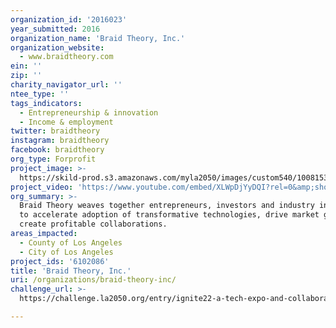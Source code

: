 ```yaml
---
organization_id: '2016023'
year_submitted: 2016
organization_name: 'Braid Theory, Inc.'
organization_website:
  - www.braidtheory.com
ein: ''
zip: ''
charity_navigator_url: ''
ntee_type: ''
tags_indicators:
  - Entrepreneurship & innovation
  - Income & employment
twitter: braidtheory
instagram: braidtheory
facebook: braidtheory
org_type: Forprofit
project_image: >-
  https://skild-prod.s3.amazonaws.com/myla2050/images/custom540/1008153355741-team91.jpg
project_video: 'https://www.youtube.com/embed/XLWpDjYyDQI?rel=0&amp;showinfo=0'
org_summary: >-
  Braid Theory weaves together entrepreneurs, investors and industry influencers
  to accelerate adoption of transformative technologies, drive market growth and
  create profitable collaborations.
areas_impacted:
  - County of Los Angeles
  - City of Los Angeles
project_ids: '6102086'
title: 'Braid Theory, Inc.'
uri: /organizations/braid-theory-inc/
challenge_url: >-
  https://challenge.la2050.org/entry/ignite22-a-tech-expo-and-collaborative-experience-celebrating-innovations-shaping-the-22nd-century

---
```

